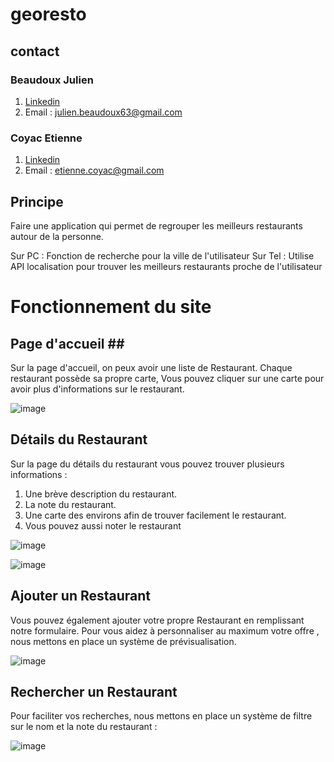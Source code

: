 # georesto

## contact 

### Beaudoux Julien 
 1. [Linkedin](https://www.linkedin.com/in/julien-beaudoux-412261199/) 
 1. Email : julien.beaudoux63@gmail.com
### Coyac Etienne 
 1.  [Linkedin](https://www.linkedin.com/in/etienne-coyac-01a5561ba/)
 1. Email : etienne.coyac@gmail.com

## Principe 

Faire une application qui permet de regrouper les meilleurs restaurants autour de la personne.

Sur PC : Fonction de recherche pour la ville de l'utilisateur
Sur Tel : Utilise API localisation pour trouver les meilleurs restaurants proche de l'utilisateur


# Fonctionnement du site # 

## Page d'accueil ## 

Sur la page d'accueil, on peux avoir une liste de Restaurant. Chaque restaurant possède sa propre carte, Vous pouvez cliquer sur une carte pour avoir plus d'informations sur le restaurant.

![image](https://user-images.githubusercontent.com/58172330/174342247-9f892d61-f3a6-48cb-937e-cf9ed98079b8.png)


## Détails du Restaurant ## 

Sur la page du détails du restaurant vous pouvez trouver plusieurs informations : 

1. Une brève description du restaurant.
2. La note du restaurant.
3. Une carte des environs afin de trouver facilement le restaurant. 
4. Vous pouvez aussi noter le restaurant

![image](https://user-images.githubusercontent.com/58172330/174342849-a9dad40d-65d7-47c5-945a-9ebe16238ded.png)

![image](https://user-images.githubusercontent.com/58172330/174852179-cdd6406e-9b48-4251-abd9-f166675a21c4.png)


## Ajouter un Restaurant ##

Vous pouvez également ajouter votre propre Restaurant en remplissant notre formulaire. Pour vous aidez à personnaliser au maximum votre offre , nous mettons en place un système de prévisualisation.

![image](https://user-images.githubusercontent.com/58172330/174851017-a7cbc1e2-b655-4172-8825-5997deb991e1.png)


## Rechercher un Restaurant ## 

Pour faciliter vos recherches, nous mettons en place un système de filtre sur le nom et la note du restaurant :

![image](https://user-images.githubusercontent.com/58172330/174851580-c6c6384d-6f5a-4f0f-8675-aaf728cca929.png)




